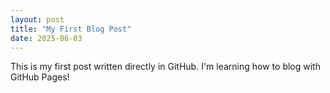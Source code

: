 ```yaml
---
layout: post
title: "My First Blog Post"
date: 2025-06-03
---
```


This is my first post written directly in GitHub. I'm learning how to blog with GitHub Pages!

